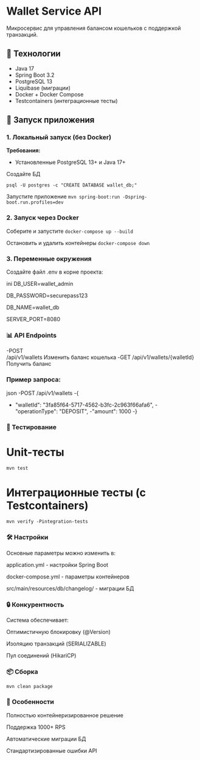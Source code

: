 # Wallet Service API

Микросервис для управления балансом кошельков с поддержкой транзакций.

## 📌 Технологии

- Java 17
- Spring Boot 3.2
- PostgreSQL 13
- Liquibase (миграции)
- Docker + Docker Compose
- Testcontainers (интеграционные тесты)

## 🚀 Запуск приложения

### 1. Локальный запуск (без Docker)

**Требования:**
- Установленные PostgreSQL 13+ и Java 17+


 Создайте БД

```psql -U postgres -c "CREATE DATABASE wallet_db;"```


Запустите приложение
```mvn spring-boot:run -Dspring-boot.run.profiles=dev```
### 2.  Запуск через Docker

Соберите и запустите
```docker-compose up --build```

Остановить и удалить контейнеры
```docker-compose down```

### 3. Переменные окружения
Создайте файл .env в корне проекта:

ini
DB_USER=wallet_admin

DB_PASSWORD=securepass123

DB_NAME=wallet_db

SERVER_PORT=8080

### 📊 API Endpoints

-POST	
/api/v1/wallets	Изменить баланс кошелька
-GET
/api/v1/wallets/{walletId}	Получить баланс

### Пример запроса:

json
-POST /api/v1/wallets
-{
 - "walletId": "3fa85f64-5717-4562-b3fc-2c963f66afa6",
  -"operationType": "DEPOSIT",
  -"amount": 1000
-}
### 🧪 Тестирование

# Unit-тесты
```mvn test```

# Интеграционные тесты (с Testcontainers)
```mvn verify -Pintegration-tests```
### 🛠 Настройки
Основные параметры можно изменить в:

application.yml - настройки Spring Boot

docker-compose.yml - параметры контейнеров

src/main/resources/db/changelog/ - миграции БД

### 🔒 Конкурентность
Система обеспечивает:

Оптимистичную блокировку (@Version)

Изоляцию транзакций (SERIALIZABLE)

Пул соединений (HikariCP)

### 📦  Сборка
```mvn clean package```

### 🌟 Особенности
Полностью контейнеризированное решение

Поддержка 1000+ RPS

Автоматические миграции БД

Стандартизированные ошибки API
